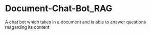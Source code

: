 # Document-Chat-Bot_RAG
A chat bot which takes in a document and is able to answer questions reagarding its content

